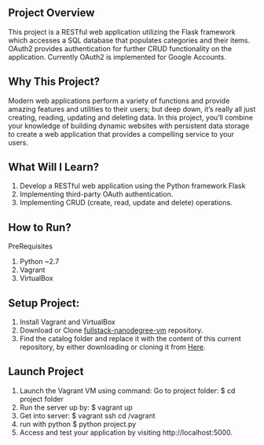 ## Project Overview
This project is a RESTful web application utilizing the Flask framework which accesses a SQL database that populates categories and their items. OAuth2 provides authentication for further CRUD functionality on the application. Currently OAuth2 is implemented for Google Accounts.

## Why This Project?
Modern web applications perform a variety of functions and provide amazing features and utilities to their users; but deep down, it’s really all just creating, reading, updating and deleting data. In this project, you’ll combine your knowledge of building dynamic websites with persistent data storage to create a web application that provides a compelling service to your users.

## What Will I Learn?
1.	Develop a RESTful web application using the Python framework Flask
2.	Implementing third-party OAuth authentication.
3.	Implementing CRUD (create, read, update and delete) operations.

## How to Run?
PreRequisites
1.	Python ~2.7
2.	Vagrant
3.	VirtualBox

## Setup Project:
1.	Install Vagrant and VirtualBox
2. Download or Clone [fullstack-nanodegree-vm](https://github.com/udacity/fullstack-nanodegree-vm) repository.
3. Find the catalog folder and replace it with the content of this current repository, by either downloading or cloning it from
  [Here](https://github.com/dthinley/Projectcatalog).
  
## Launch Project
1.	Launch the Vagrant VM using command:
  Go to project folder:
  $ cd project folder
2. Run the server up by:
  $ vagrant up
3. Get into server:
  $ vagrant ssh
  cd /vagrant
4. run with python
  $ python project.py
4.	Access and test your application by visiting http://localhost:5000.
